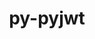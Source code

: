 ---
title: "py-pyjwt"
layout: cache
categories: [package, develop-2023-09-03]
meta: {"versions": ["2.4.0"], "compilers": ["apple-clang@=14.0.0", "gcc@=11.1.0", "gcc@=11.3.0", "oneapi@=2023.2.0"], "oss": ["ubuntu20.04", "ubuntu22.04", "ventura"], "platforms": ["darwin", "linux"], "targets": ["aarch64", "ppc64le", "x86_64", "x86_64_v3"], "stacks": ["e4s", "e4s-oneapi", "e4s-power", "ml-darwin-aarch64-mps", "ml-linux-x86_64-cpu", "ml-linux-x86_64-cuda", "root"], "num_specs": 5, "num_specs_by_stack": {"root": 5, "ml-darwin-aarch64-mps": 1, "e4s-power": 1, "e4s-oneapi": 1, "e4s": 1, "ml-linux-x86_64-cpu": 1, "ml-linux-x86_64-cuda": 1}}
spec_details: [{"hash": "duecvub3w4yvkmuc4xoxinaefoyu5csd", "compiler": "apple-clang@=14.0.0", "versions": ["2.4.0"], "os": "ventura", "platform": "darwin", "target": "aarch64", "variants": ["build_system=python_pip", "~crypto"], "stacks": ["root", "ml-darwin-aarch64-mps"], "size": "-", "tarball": "https://binaries.spack.io/develop-2023-09-03/build_cache/darwin-ventura-aarch64/apple-clang-14.0.0/py-pyjwt-2.4.0/darwin-ventura-aarch64-apple-clang-14.0.0-py-pyjwt-2.4.0-duecvub3w4yvkmuc4xoxinaefoyu5csd.spack"}, {"hash": "74rfrlbmjfuoid4mz57npwrnj26znyjv", "compiler": "gcc@=11.1.0", "versions": ["2.4.0"], "os": "ubuntu20.04", "platform": "linux", "target": "ppc64le", "variants": ["build_system=python_pip", "+crypto"], "stacks": ["root", "e4s-power"], "size": "-", "tarball": "https://binaries.spack.io/develop-2023-09-03/build_cache/linux-ubuntu20.04-ppc64le/gcc-11.1.0/py-pyjwt-2.4.0/linux-ubuntu20.04-ppc64le-gcc-11.1.0-py-pyjwt-2.4.0-74rfrlbmjfuoid4mz57npwrnj26znyjv.spack"}, {"hash": "6gmfdsx5cnq6mgohmlqbn7rykujat2se", "compiler": "oneapi@=2023.2.0", "versions": ["2.4.0"], "os": "ubuntu20.04", "platform": "linux", "target": "x86_64", "variants": ["build_system=python_pip", "+crypto"], "stacks": ["root", "e4s-oneapi"], "size": "-", "tarball": "https://binaries.spack.io/develop-2023-09-03/build_cache/linux-ubuntu20.04-x86_64/oneapi-2023.2.0/py-pyjwt-2.4.0/linux-ubuntu20.04-x86_64-oneapi-2023.2.0-py-pyjwt-2.4.0-6gmfdsx5cnq6mgohmlqbn7rykujat2se.spack"}, {"hash": "rikf734xpmn5iiu6def3a7pbkrqn2xx6", "compiler": "gcc@=11.1.0", "versions": ["2.4.0"], "os": "ubuntu20.04", "platform": "linux", "target": "x86_64_v3", "variants": ["build_system=python_pip", "+crypto"], "stacks": ["e4s", "root"], "size": "-", "tarball": "https://binaries.spack.io/develop-2023-09-03/build_cache/linux-ubuntu20.04-x86_64_v3/gcc-11.1.0/py-pyjwt-2.4.0/linux-ubuntu20.04-x86_64_v3-gcc-11.1.0-py-pyjwt-2.4.0-rikf734xpmn5iiu6def3a7pbkrqn2xx6.spack"}, {"hash": "2a6tnkcuyv7pmlk26mijilatnmu4wfvk", "compiler": "gcc@=11.3.0", "versions": ["2.4.0"], "os": "ubuntu22.04", "platform": "linux", "target": "x86_64_v3", "variants": ["build_system=python_pip", "~crypto"], "stacks": ["ml-linux-x86_64-cpu", "root", "ml-linux-x86_64-cuda"], "size": "-", "tarball": "https://binaries.spack.io/develop-2023-09-03/build_cache/linux-ubuntu22.04-x86_64_v3/gcc-11.3.0/py-pyjwt-2.4.0/linux-ubuntu22.04-x86_64_v3-gcc-11.3.0-py-pyjwt-2.4.0-2a6tnkcuyv7pmlk26mijilatnmu4wfvk.spack"}]
---